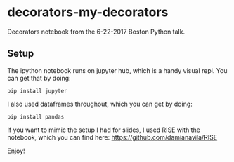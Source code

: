 # decorators-my-decorators
Decorators notebook from the 6-22-2017 Boston Python talk. 

Setup
-----
The ipython notebook runs on jupyter hub, which is a handy visual repl. You can get that by doing:

```
pip install jupyter
```

I also used dataframes throughout, which you can get by doing:
```
pip install pandas
```

If you want to mimic the setup I had for slides, I used RISE with the notebook, which you can find here: 
https://github.com/damianavila/RISE


Enjoy!